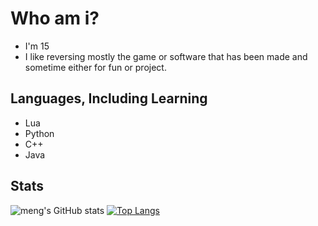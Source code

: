 # Who am i?
* I'm 15
* I like reversing mostly the game or software that has been made and sometime either for fun or project.

## Languages, Including Learning
* Lua
* Python
* C++
* Java

## Stats
![meng's GitHub stats](https://github-readme-stats.vercel.app/api?username=mengdeveloper&theme=nightowl&show_icons=true)
[![Top Langs](https://github-readme-stats.vercel.app/api/top-langs/?username=mengdeveloper&layout=pie)](https://github.com/anuraghazra/github-readme-stats)
